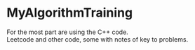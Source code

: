 # MyAlgorithmTraining
For the most part are using the C++ code.  
Leetcode and other code, some with notes of key to problems.
